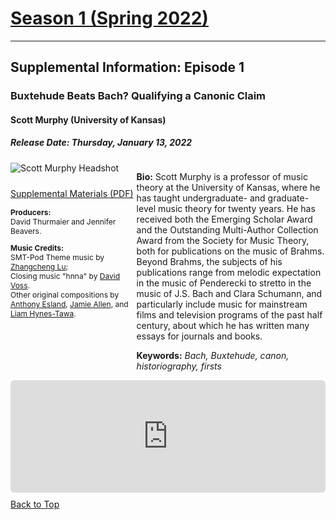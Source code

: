 <!----DIVIDER: Top of Page ------------------------------------------------------------------------------------------------------------>
<div class="seasonheader">
<a href="/episodes/season01"><h1 class="seasonheader-text">Season 1 (Spring 2022)</h1></a>
</div>

<div>
<hr>
<h2>Supplemental Information: Episode 1</h2>
<div class="supplement" id="e1.1">
<h3 class="supplement-title">Buxtehude Beats Bach? Qualifying a Canonic Claim</h3>

<h4>Scott Murphy (University of Kansas)</h4>
<h5>Release Date: Thursday, January 13, 2022</h5>
<div class="floatsupps">
<div style="float:left; width: 40%;">
<img class="biopic" alt="Scott Murphy Headshot" src="../supplements/S01Ep01murphy.jpg">
<p style="clear:both; padding-top: 10px;"><a href="../supplements/S01Ep01Supp_murphy.pdf" target="_blank">Supplemental Materials (PDF)</a></p>
<p style="font-size: 12px;"><strong>Producers:</strong><br/>David Thurmaier and Jennifer Beavers.</p>
<p style="font-size: 12px;"><strong>Music Credits:</strong><br/>
SMT-Pod Theme music by <a href="/music#lu">Zhangcheng Lu</a>; <br/> Closing music "hnna" by <a href="/music#voss">David Voss</a>.<br/>
Other original compositions by <a href="/music/season01#esland">Anthony Esland</a>, <a href="/music/season01#allen">Jamie Allen</a>, and <a href="/music/season01#hynestawa">Liam Hynes-Tawa</a>.</p>
</div>
<div style="float:right; width: 60%;">
<p><strong>Bio:</strong> Scott Murphy is a professor of music theory at the University of Kansas, where he has taught undergraduate- and graduate-level music theory for twenty years. He has received both the Emerging Scholar Award and the Outstanding Multi-Author Collection Award from the Society for Music Theory, both for publications on the music of Brahms. Beyond Brahms, the subjects of his publications range from melodic expectation in the music of Penderecki to stretto in the music of J.S. Bach and Clara Schumann, and particularly include music for mainstream films and television programs of the past half century, about which he has written many essays for journals and books.</p>
<p><strong>Keywords:</strong> <em>Bach, Buxtehude, canon, historiography, firsts</em></p>
</div>
<div style="width: 100%; height: 180px; margin-top: 10px; margin-bottom: 10px; border-radius: 6px; overflow:hidden; clear:both;"><iframe style="width: 100%; height: 180px;" frameborder="no" scrolling="no" seamless src="https://player.captivate.fm/episode/07de0d1d-7604-418c-bd81-d66ab487acac"></iframe></div>
</div>
<a class="to-top" href="#top">Back to Top</a>
</div>

</div>
